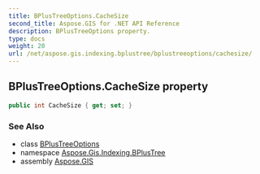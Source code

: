 ```yaml
---
title: BPlusTreeOptions.CacheSize
second_title: Aspose.GIS for .NET API Reference
description: BPlusTreeOptions property. 
type: docs
weight: 20
url: /net/aspose.gis.indexing.bplustree/bplustreeoptions/cachesize/
---
```

## BPlusTreeOptions.CacheSize property

```csharp
public int CacheSize { get; set; }
```

### See Also

* class [BPlusTreeOptions](../)
* namespace [Aspose.Gis.Indexing.BPlusTree](../../bplustreeoptions/)
* assembly [Aspose.GIS](../../../)


